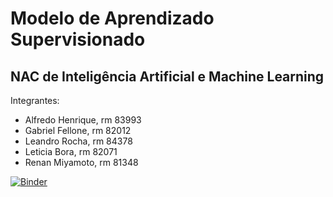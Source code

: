 # Modelo de Aprendizado Supervisionado
## NAC de Inteligência Artificial e Machine Learning

Integrantes: 
- Alfredo Henrique, rm 83993
- Gabriel Fellone, rm 82012
- Leandro Rocha, rm 84378
- Leticia Bora, rm 82071
- Renan Miyamoto, rm 81348

[![Binder](https://mybinder.org/badge_logo.svg)](https://mybinder.org/v2/gh/lerochas/modelo-de-aprendizado-supervisionado/master)
